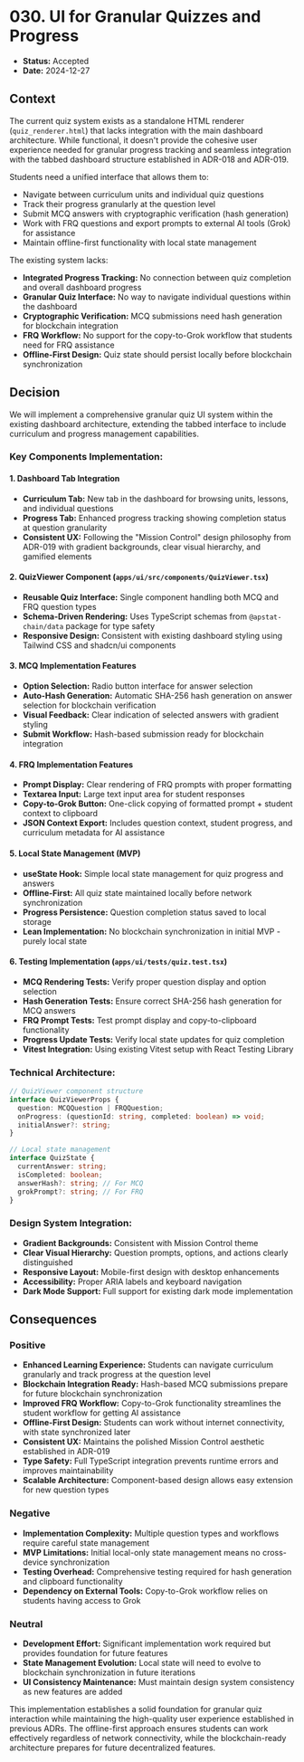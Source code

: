 # 030. UI for Granular Quizzes and Progress

- **Status:** Accepted
- **Date:** 2024-12-27

## Context

The current quiz system exists as a standalone HTML renderer (`quiz_renderer.html`) that lacks integration with the main dashboard architecture. While functional, it doesn't provide the cohesive user experience needed for granular progress tracking and seamless integration with the tabbed dashboard structure established in ADR-018 and ADR-019.

Students need a unified interface that allows them to:
- Navigate between curriculum units and individual quiz questions
- Track their progress granularly at the question level
- Submit MCQ answers with cryptographic verification (hash generation)
- Work with FRQ questions and export prompts to external AI tools (Grok) for assistance
- Maintain offline-first functionality with local state management

The existing system lacks:
- **Integrated Progress Tracking:** No connection between quiz completion and overall dashboard progress
- **Granular Quiz Interface:** No way to navigate individual questions within the dashboard
- **Cryptographic Verification:** MCQ submissions need hash generation for blockchain integration
- **FRQ Workflow:** No support for the copy-to-Grok workflow that students need for FRQ assistance
- **Offline-First Design:** Quiz state should persist locally before blockchain synchronization

## Decision

We will implement a comprehensive granular quiz UI system within the existing dashboard architecture, extending the tabbed interface to include curriculum and progress management capabilities.

### Key Components Implementation:

#### 1. Dashboard Tab Integration
- **Curriculum Tab:** New tab in the dashboard for browsing units, lessons, and individual questions
- **Progress Tab:** Enhanced progress tracking showing completion status at question granularity
- **Consistent UX:** Following the "Mission Control" design philosophy from ADR-019 with gradient backgrounds, clear visual hierarchy, and gamified elements

#### 2. QuizViewer Component (`apps/ui/src/components/QuizViewer.tsx`)
- **Reusable Quiz Interface:** Single component handling both MCQ and FRQ question types
- **Schema-Driven Rendering:** Uses TypeScript schemas from `@apstat-chain/data` package for type safety
- **Responsive Design:** Consistent with existing dashboard styling using Tailwind CSS and shadcn/ui components

#### 3. MCQ Implementation Features
- **Option Selection:** Radio button interface for answer selection
- **Auto-Hash Generation:** Automatic SHA-256 hash generation on answer selection for blockchain verification
- **Visual Feedback:** Clear indication of selected answers with gradient styling
- **Submit Workflow:** Hash-based submission ready for blockchain integration

#### 4. FRQ Implementation Features
- **Prompt Display:** Clear rendering of FRQ prompts with proper formatting
- **Textarea Input:** Large text input area for student responses
- **Copy-to-Grok Button:** One-click copying of formatted prompt + student context to clipboard
- **JSON Context Export:** Includes question context, student progress, and curriculum metadata for AI assistance

#### 5. Local State Management (MVP)
- **useState Hook:** Simple local state management for quiz progress and answers
- **Offline-First:** All quiz state maintained locally before network synchronization
- **Progress Persistence:** Question completion status saved to local storage
- **Lean Implementation:** No blockchain synchronization in initial MVP - purely local state

#### 6. Testing Implementation (`apps/ui/tests/quiz.test.tsx`)
- **MCQ Rendering Tests:** Verify proper question display and option selection
- **Hash Generation Tests:** Ensure correct SHA-256 hash generation for MCQ answers
- **FRQ Prompt Tests:** Test prompt display and copy-to-clipboard functionality
- **Progress Update Tests:** Verify local state updates for quiz completion
- **Vitest Integration:** Using existing Vitest setup with React Testing Library

### Technical Architecture:

```typescript
// QuizViewer component structure
interface QuizViewerProps {
  question: MCQQuestion | FRQQuestion;
  onProgress: (questionId: string, completed: boolean) => void;
  initialAnswer?: string;
}

// Local state management
interface QuizState {
  currentAnswer: string;
  isCompleted: boolean;
  answerHash?: string; // For MCQ
  grokPrompt?: string; // For FRQ
}
```

### Design System Integration:
- **Gradient Backgrounds:** Consistent with Mission Control theme
- **Clear Visual Hierarchy:** Question prompts, options, and actions clearly distinguished
- **Responsive Layout:** Mobile-first design with desktop enhancements
- **Accessibility:** Proper ARIA labels and keyboard navigation
- **Dark Mode Support:** Full support for existing dark mode implementation

## Consequences

### Positive

- **Enhanced Learning Experience:** Students can navigate curriculum granularly and track progress at the question level
- **Blockchain Integration Ready:** Hash-based MCQ submissions prepare for future blockchain synchronization
- **Improved FRQ Workflow:** Copy-to-Grok functionality streamlines the student workflow for getting AI assistance
- **Offline-First Design:** Students can work without internet connectivity, with state synchronized later
- **Consistent UX:** Maintains the polished Mission Control aesthetic established in ADR-019
- **Type Safety:** Full TypeScript integration prevents runtime errors and improves maintainability
- **Scalable Architecture:** Component-based design allows easy extension for new question types

### Negative

- **Implementation Complexity:** Multiple question types and workflows require careful state management
- **MVP Limitations:** Initial local-only state management means no cross-device synchronization
- **Testing Overhead:** Comprehensive testing required for hash generation and clipboard functionality
- **Dependency on External Tools:** Copy-to-Grok workflow relies on students having access to Grok

### Neutral

- **Development Effort:** Significant implementation work required but provides foundation for future features
- **State Management Evolution:** Local state will need to evolve to blockchain synchronization in future iterations
- **UI Consistency Maintenance:** Must maintain design system consistency as new features are added

This implementation establishes a solid foundation for granular quiz interaction while maintaining the high-quality user experience established in previous ADRs. The offline-first approach ensures students can work effectively regardless of network connectivity, while the blockchain-ready architecture prepares for future decentralized features. 